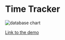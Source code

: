 # Time Tracker

![database chart](https://github.com/MikaelTornwall/timetracker/timetracker.png)

[Link to the demo](https://tsoha-timetracker.herokuapp.com/)
